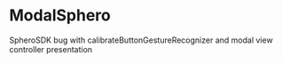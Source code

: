 ModalSphero
===========

SpheroSDK bug with calibrateButtonGestureRecognizer and modal view controller presentation
